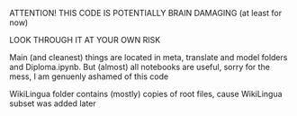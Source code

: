 ATTENTION! THIS CODE IS POTENTIALLY BRAIN DAMAGING (at least for now)

LOOK THROUGH IT AT YOUR OWN RISK

Main (and cleanest) things are located in meta, translate and model folders and Diploma.ipynb. But (almost) all notebooks are useful, sorry for the mess, I am genuenly ashamed of this code

WikiLingua folder contains (mostly) copies of root files, cause WikiLingua subset was added later

